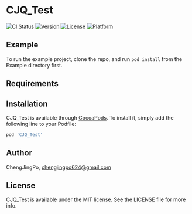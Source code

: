# CJQ_Test

[![CI Status](https://img.shields.io/travis/ChengJingPo/CJQ_Test.svg?style=flat)](https://travis-ci.org/ChengJingPo/CJQ_Test)
[![Version](https://img.shields.io/cocoapods/v/CJQ_Test.svg?style=flat)](https://cocoapods.org/pods/CJQ_Test)
[![License](https://img.shields.io/cocoapods/l/CJQ_Test.svg?style=flat)](https://cocoapods.org/pods/CJQ_Test)
[![Platform](https://img.shields.io/cocoapods/p/CJQ_Test.svg?style=flat)](https://cocoapods.org/pods/CJQ_Test)

## Example

To run the example project, clone the repo, and run `pod install` from the Example directory first.

## Requirements

## Installation

CJQ_Test is available through [CocoaPods](https://cocoapods.org). To install
it, simply add the following line to your Podfile:

```ruby
pod 'CJQ_Test'
```

## Author

ChengJingPo, chengjingpo624@gmail.com

## License

CJQ_Test is available under the MIT license. See the LICENSE file for more info.
